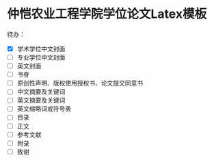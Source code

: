 # 仲恺农业工程学院学位论文Latex模板

待办：

- [x] 学术学位中文封面
- [ ] 专业学位中文封面
- [ ] 英文封面
- [ ] 书脊
- [ ] 原创性声明、版权使用授权书、论文提交同意书
- [ ] 中文摘要及关键词
- [ ] 英文摘要及关键词
- [ ] 英文缩略词或符号表
- [ ] 目录
- [ ] 正文
- [ ] 参考文献
- [ ] 附录
- [ ] 致谢